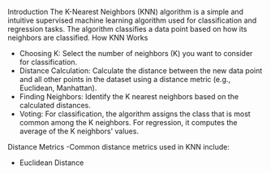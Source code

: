 Introduction
The K-Nearest Neighbors (KNN) algorithm is a simple and intuitive supervised machine learning algorithm used for classification and regression tasks. The algorithm classifies a data point based on how its neighbors are classified.
How KNN Works
- Choosing K: Select the number of neighbors (K) you want to consider for classification.
- Distance Calculation: Calculate the distance between the new data point and all other points in the dataset using a distance metric (e.g., Euclidean, Manhattan).
- Finding Neighbors: Identify the K nearest neighbors based on the calculated distances.
- Voting: For classification, the algorithm assigns the class that is most common among the K neighbors. For regression, it computes the average of the K neighbors' values.

Distance Metrics
-Common distance metrics used in KNN include:

- Euclidean Distance
